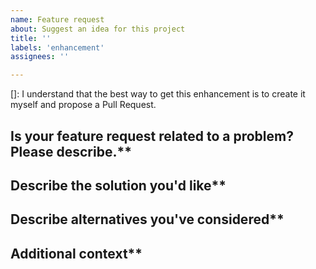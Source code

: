 ```yaml
---
name: Feature request
about: Suggest an idea for this project
title: ''
labels: 'enhancement'
assignees: ''

---
```


[]: I understand that the best way to get this enhancement is to create it myself and propose a Pull Request.
<!--
This project needs more assistance. If you want your enhancement request
resolved the best way to do it is to create the enhancement and propose a PR
(Pull Request) so that it can be available for all.
-->

## Is your feature request related to a problem? Please describe.**
<!-- A clear and concise description of what the problem is. Ex. I'm always frustrated when [...] -->

## Describe the solution you'd like**
<!-- A clear and concise description of what you want to happen. -->

## Describe alternatives you've considered**
<!-- A clear and concise description of any alternative solutions or features you've considered. -->

## Additional context**
<!-- Add any other context or screenshots about the feature request here. -->

